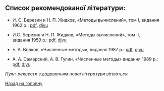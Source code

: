 ## Список рекомендованої літератури:

- И.&nbsp;С.&nbsp;Березин и Н.&nbsp;П.&nbsp;Жидков, &laquo;Методы вычислений&raquo;, том&nbsp;І, видання 1962&nbsp;р.: [pdf](berezin-zhidkov-i-1962.pdf), [djvu](berezin-zhidkov-i-1962.djvu)

- И.С.&nbsp;Березин и Н.&nbsp;П.&nbsp;Жидков, &laquo;Методы вычислений&raquo;, том&nbsp;ІI, видання&nbsp;1959&nbsp;р.: [pdf](berezin-zhidkov-ii-1959.pdf), [djvu](berezin-zhidkov-ii-1959.djvu)

- Е.&nbsp;А.&nbsp;Волков, &laquo;Численные методы&raquo;, видання 1987&nbsp;р.: [pdf](volkov-1987.pdf), [djvu](volkov-1987.djvu)

- А.&nbsp;А.&nbsp;Самарский, А.&nbsp;В.&nbsp;Гулин, &laquo;Численные методы&raquo; видання 1989&nbsp;р.: [pdf](samarskyi-gulin-1989.pdf), [djvu](samarskyi-gulin-1989.djvu)

_Пулл-реквести з додаванням нової літератури вітаються._

[Назад на головну](../README.md)